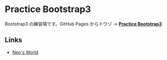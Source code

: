 # Practice Bootstrap3

Bootstrap3 の練習場です。GitHub Pages からドウゾ → __[Practice Bootstrap3](https://neos21.github.io/practice-bootstrap3/)__


## Links

- [Neo's World](https://neos21.net/)
